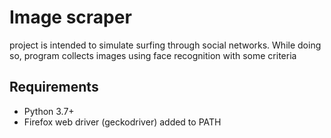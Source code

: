 # Image scraper

project is intended to simulate surfing through social networks.
While doing so, program collects images using face recognition with some criteria

## Requirements

- Python 3.7+
- Firefox web driver (geckodriver) added to PATH
